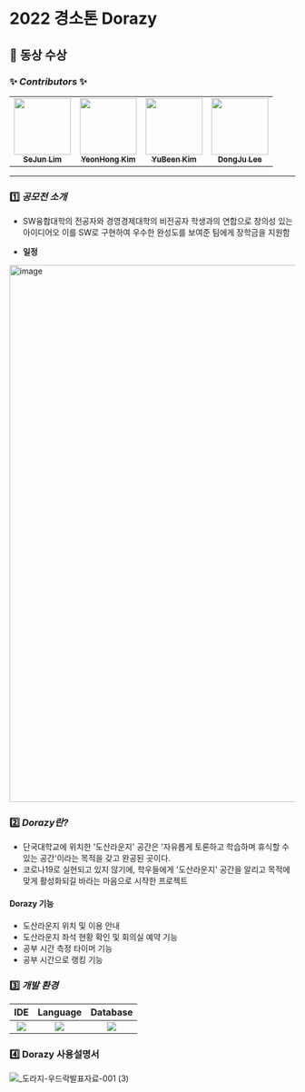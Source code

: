 # 2022 경소톤 Dorazy

## 🥉 동상 수상
  
  
### ✨ _Contributors_ ✨  
  
<!-- ALL-CONTRIBUTORS-LIST:START - Do not remove or modify this section -->
<!-- prettier-ignore-start -->
<!-- markdownlint-disable -->
<table>
  <tr>
    <td align="center"><a href="https://github.com/WaRoong2"><img src="https://avatars.githubusercontent.com/u/57708892?v=44" width="100px;" alt=""/><br /><sub><b>SeJun Lim</b></sub></a><br />
    <td align="center"><a href="https://github.com/kimyeonhong00"><img src="https://avatars.githubusercontent.com/u/63278864?v=4" width="100px;" alt=""/><br /><sub><b>YeonHong Kim</b></sub></a><br />
    <td align="center"><a href="https://github.com/dbqls200"><img src="https://avatars.githubusercontent.com/u/87077859?v=4" width="100px;" alt=""/><br /><sub><b>YuBeen Kim</b></sub></a><br />
    <td align="center"><a href="https://github.com/Lee-Coderrr"><img src="https://avatars.githubusercontent.com/u/80030418?v=4" width="100px;" alt=""/><br /><sub><b>DongJu Lee</b></sub></a><br />
</table>  

---

### 1️⃣ _공모전 소개_
- SW융합대학의 전공자와 경영경제대학의 비전공자 학생과의 연합으로 창의성 있는 아이디어오 이를 SW로 구현하여 우수한 완성도를 보여준 팀에게 장학금을 지원함
  
 
   
- **일정**  
<img width="946" alt="image" src="https://user-images.githubusercontent.com/87077859/215060431-8efa64c5-0f7d-4cb9-9dc7-074552a3b8bb.png">
  
### 2️⃣ _Dorazy란?_  
  
  
- 단국대학교에 위치한 '도산라운지' 공간은 '자유롭게 토론하고 학습하며 휴식할 수 있는 공간'이라는 목적을 갖고 완공된 곳이다.
- 코로나19로 실현되고 있지 않기에, 학우들에게 '도산라운지' 공간을 알리고 목적에 맞게 활성화되길 바라는 마음으로 시작한 프로젝트

#### Dorazy 기능
- 도산라운지 위치 및 이용 안내
- 도산라운지 좌석 현황 확인 및 회의실 예약 기능
- 공부 시간 측정 타이머 기능
- 공부 시간으로 랭킹 기능
  
  
  
### 3️⃣ _개발 환경_  
  
  
| IDE | Language | Database |
|:---:|:---:|:---:|
|<img src="https://img.shields.io/badge/AndroidStudio-3DDC84?style=flat-square&logo=AndroidStudio&logoColor=white"/>|<img src="https://img.shields.io/badge/kotlin-7F52FF.svg?style=for-the-badge&logo=kotlin&logoColor=white"/>|<img src="https://img.shields.io/badge/Firebase-FFCA28?style=flat-square&logo=Firebase&logoColor=white"/>|

  
### 4️⃣ Dorazy 사용설명서

![_도라지-우드락발표자료-001 (3)](https://user-images.githubusercontent.com/87077859/215061094-6b72ec52-0713-4ebf-81a5-744469bb7fd1.jpg)
